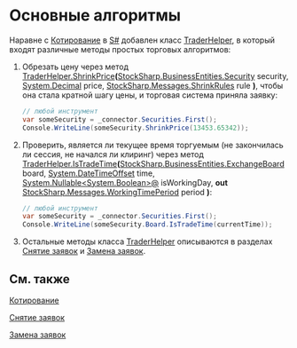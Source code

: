 # Основные алгоритмы

Наравне с [Котирование](../strategies/quoting.md) в [S\#](../../api.md) добавлен класс [TraderHelper](xref:StockSharp.Algo.TraderHelper), в который входят различные методы простых торговых алгоритмов:

1. Обрезать цену через метод [TraderHelper.ShrinkPrice](xref:StockSharp.Algo.TraderHelper.ShrinkPrice(StockSharp.BusinessEntities.Security,System.Decimal,StockSharp.Messages.ShrinkRules))**(**[StockSharp.BusinessEntities.Security](xref:StockSharp.BusinessEntities.Security) security, [System.Decimal](xref:System.Decimal) price, [StockSharp.Messages.ShrinkRules](xref:StockSharp.Messages.ShrinkRules) rule **)**, чтобы она стала кратной шагу цены, и торговая система приняла заявку:

   ```cs
   // любой инструмент
   var someSecurity = _connector.Securities.First();
   Console.WriteLine(someSecurity.ShrinkPrice(13453.65342));
   ```
2. Проверить, является ли текущее время торгуемым (не закончилась ли сессия, не начался ли клиринг) через метод [TraderHelper.IsTradeTime](xref:StockSharp.Algo.TraderHelper.IsTradeTime(StockSharp.BusinessEntities.ExchangeBoard,System.DateTimeOffset,System.Nullable{System.Boolean}@,StockSharp.Messages.WorkingTimePeriod@))**(**[StockSharp.BusinessEntities.ExchangeBoard](xref:StockSharp.BusinessEntities.ExchangeBoard) board, [System.DateTimeOffset](xref:System.DateTimeOffset) time, [System.Nullable\<System.Boolean\>@](xref:System.Nullable`1) isWorkingDay, **out** [StockSharp.Messages.WorkingTimePeriod](xref:StockSharp.Messages.WorkingTimePeriod) period **)**: 

   ```cs
   // любой инструмент
   var someSecurity = _connector.Securities.First();
   Console.WriteLine(someSecurity.Board.IsTradeTime(currentTime));
   ```
3. Остальные методы класса [TraderHelper](xref:StockSharp.Algo.TraderHelper) описываются в разделах [Снятие заявок](../orders_management/order_cancel.md) и [Замена заявок](../orders_management/orders_replacement.md). 

## См. также

[Котирование](../strategies/quoting.md)

[Снятие заявок](../orders_management/order_cancel.md)

[Замена заявок](../orders_management/orders_replacement.md)
